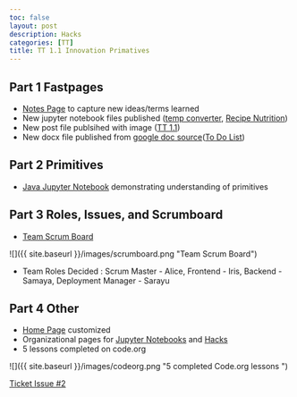 ```yaml
---
toc: false
layout: post
description: Hacks
categories: [TT]
title: TT 1.1 Innovation Primatives
---
```


## Part 1 Fastpages
- [Notes Page](https://tangalice.github.io/alicetang/notes/) to capture new ideas/terms learned
- New jupyter notebook files published ([temp converter](https://tangalice.github.io/alicetang/java/jupyter/2022/08/28/TemperatureConverter.html), [Recipe Nutrition](https://tangalice.github.io/alicetang/java/jupyter/2022/08/26/Nutrition.html))
- New post file publsihed with image ([TT 1.1](https://tangalice.github.io/alicetang/tt/2022/08/29/TT2.html))
- New docx file published from [google doc source](https://docs.google.com/document/d/1WyaV9JalGxCR_9txaFWH4tCqW2lQMs8YvOfE53NaGQU/edit?usp=sharing)([To Do List](https://tangalice.github.io/alicetang/2022/08/29/To-Do-List.html))

## Part 2 Primitives
- [Java Jupyter Notebook](https://tangalice.github.io/alicetang/java/jupyter/2022/08/28/TemperatureConverter.html) demonstrating understanding of primitives

## Part 3 Roles, Issues, and Scrumboard
- [Team Scrum Board](https://github.com/users/tangalice/projects/2/views/1)

![]({{ site.baseurl }}/images/scrumboard.png "Team Scrum Board")

- Team Roles Decided : Scrum Master - Alice, Frontend - Iris, Backend - Samaya, Deployment Manager - Sarayu

## Part 4 Other
- [Home Page](https://tangalice.github.io/alicetang/) customized
- Organizational pages for [Jupyter Notebooks](https://tangalice.github.io/alicetang/notebooks/) and [Hacks](https://tangalice.github.io/alicetang/hacks/)
- 5 lessons completed on code.org

![]({{ site.baseurl }}/images/codeorg.png "5 completed Code.org lessons ")



[Ticket Issue #2](https://github.com/tangalice/alicetang/issues/3)
